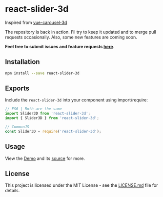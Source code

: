 # react-slider-3d

Inspired from [vue-carousel-3d](https://github.com/wlada/vue-carousel-3d)

The repository is back in action. I'll try to keep it updated and to merge pull requests occasionally. Also, some new features are coming soon.

**Feel free to submit issues and feature requests [here](https://github.com/danh20051995/react-slider-3d/issues)**.

## Installation

``` bash
npm install --save react-slider-3d
```

## Exports

Include the `react-slider-3d` into your component using import/require:

```js
// ES6 | Both are the same
import Slider3D from 'react-slider-3d';
import { Slider3D } from 'react-slider-3d';

// CommonJS
const Slider3D = require('react-slider-3d');
```

## Usage

View the [Demo](https://react-slider-3d.vercel.app) and its
[source](/src/App.tsx) for more.

## License

This project is licensed under the MIT License - see the [LICENSE.md](LICENSE.md) file for details.
